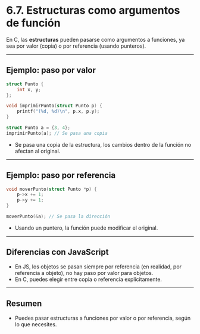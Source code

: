 # 6.7. Estructuras como argumentos de función

En C, las **estructuras** pueden pasarse como argumentos a funciones, ya sea por valor (copia) o por referencia (usando punteros).

---

## Ejemplo: paso por valor

```c
struct Punto {
    int x, y;
};

void imprimirPunto(struct Punto p) {
    printf("(%d, %d)\n", p.x, p.y);
}

struct Punto a = {3, 4};
imprimirPunto(a); // Se pasa una copia
```

- Se pasa una copia de la estructura, los cambios dentro de la función no afectan al original.

---

## Ejemplo: paso por referencia

```c
void moverPunto(struct Punto *p) {
    p->x += 1;
    p->y += 1;
}

moverPunto(&a); // Se pasa la dirección
```

- Usando un puntero, la función puede modificar el original.

---

## Diferencias con JavaScript

- En JS, los objetos se pasan siempre por referencia (en realidad, por referencia a objeto), no hay paso por valor para objetos.
- En C, puedes elegir entre copia o referencia explícitamente.

---

## Resumen

- Puedes pasar estructuras a funciones por valor o por referencia, según lo que necesites.
